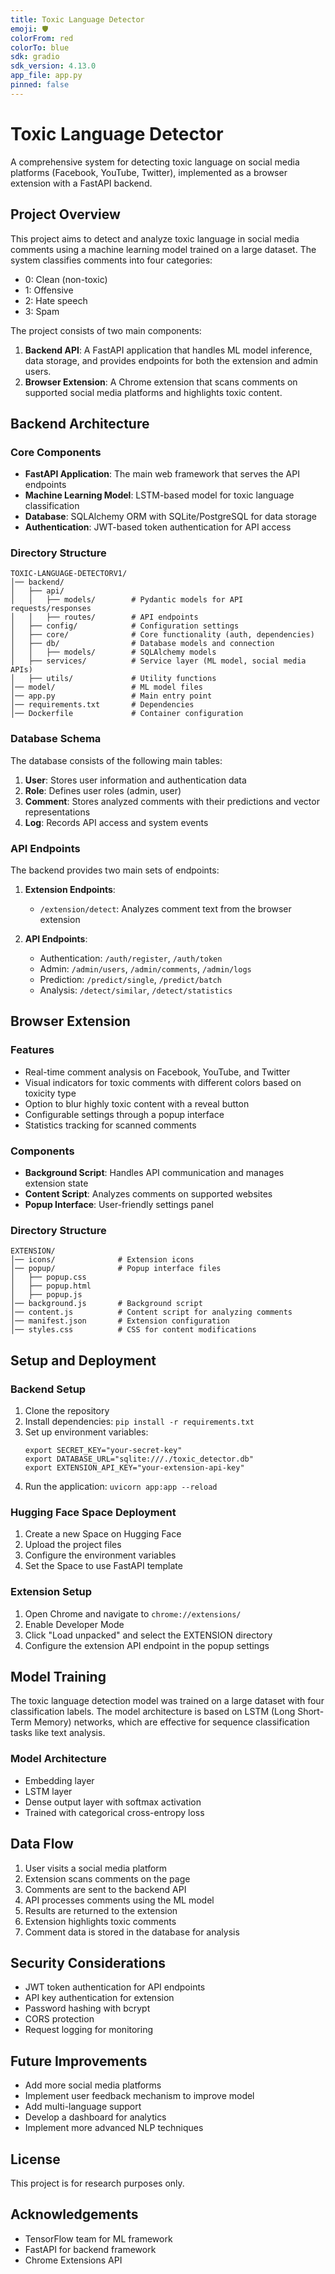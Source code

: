 ```yaml
---
title: Toxic Language Detector
emoji: 🛡️
colorFrom: red
colorTo: blue
sdk: gradio
sdk_version: 4.13.0
app_file: app.py
pinned: false
---
```

# Toxic Language Detector

A comprehensive system for detecting toxic language on social media platforms (Facebook, YouTube, Twitter), implemented as a browser extension with a FastAPI backend.

## Project Overview

This project aims to detect and analyze toxic language in social media comments using a machine learning model trained on a large dataset. The system classifies comments into four categories:

- 0: Clean (non-toxic)
- 1: Offensive
- 2: Hate speech
- 3: Spam

The project consists of two main components:

1. **Backend API**: A FastAPI application that handles ML model inference, data storage, and provides endpoints for both the extension and admin users.
2. **Browser Extension**: A Chrome extension that scans comments on supported social media platforms and highlights toxic content.

## Backend Architecture

### Core Components

- **FastAPI Application**: The main web framework that serves the API endpoints
- **Machine Learning Model**: LSTM-based model for toxic language classification
- **Database**: SQLAlchemy ORM with SQLite/PostgreSQL for data storage
- **Authentication**: JWT-based token authentication for API access

### Directory Structure

```
TOXIC-LANGUAGE-DETECTORV1/
│── backend/
│   ├── api/
│   │   ├── models/        # Pydantic models for API requests/responses
│   │   ├── routes/        # API endpoints
│   ├── config/            # Configuration settings
│   ├── core/              # Core functionality (auth, dependencies)
│   ├── db/                # Database models and connection
│   │   ├── models/        # SQLAlchemy models
│   ├── services/          # Service layer (ML model, social media APIs)
│   ├── utils/             # Utility functions
│── model/                 # ML model files
│── app.py                 # Main entry point
│── requirements.txt       # Dependencies
│── Dockerfile             # Container configuration
```

### Database Schema

The database consists of the following main tables:

1. **User**: Stores user information and authentication data
2. **Role**: Defines user roles (admin, user)
3. **Comment**: Stores analyzed comments with their predictions and vector representations
4. **Log**: Records API access and system events

### API Endpoints

The backend provides two main sets of endpoints:

1. **Extension Endpoints**:
   - `/extension/detect`: Analyzes comment text from the browser extension

2. **API Endpoints**:
   - Authentication: `/auth/register`, `/auth/token`
   - Admin: `/admin/users`, `/admin/comments`, `/admin/logs`
   - Prediction: `/predict/single`, `/predict/batch`
   - Analysis: `/detect/similar`, `/detect/statistics`

## Browser Extension

### Features

- Real-time comment analysis on Facebook, YouTube, and Twitter
- Visual indicators for toxic comments with different colors based on toxicity type
- Option to blur highly toxic content with a reveal button
- Configurable settings through a popup interface
- Statistics tracking for scanned comments

### Components

- **Background Script**: Handles API communication and manages extension state
- **Content Script**: Analyzes comments on supported websites
- **Popup Interface**: User-friendly settings panel

### Directory Structure

```
EXTENSION/
│── icons/              # Extension icons
│── popup/              # Popup interface files
│   ├── popup.css
│   ├── popup.html
│   ├── popup.js
│── background.js       # Background script
│── content.js          # Content script for analyzing comments
│── manifest.json       # Extension configuration
│── styles.css          # CSS for content modifications
```

## Setup and Deployment

### Backend Setup

1. Clone the repository
2. Install dependencies: `pip install -r requirements.txt`
3. Set up environment variables:
   ```
   export SECRET_KEY="your-secret-key"
   export DATABASE_URL="sqlite:///./toxic_detector.db"
   export EXTENSION_API_KEY="your-extension-api-key"
   ```
4. Run the application: `uvicorn app:app --reload`

### Hugging Face Space Deployment

1. Create a new Space on Hugging Face
2. Upload the project files
3. Configure the environment variables
4. Set the Space to use FastAPI template

### Extension Setup

1. Open Chrome and navigate to `chrome://extensions/`
2. Enable Developer Mode
3. Click "Load unpacked" and select the EXTENSION directory
4. Configure the extension API endpoint in the popup settings

## Model Training

The toxic language detection model was trained on a large dataset with four classification labels. The model architecture is based on LSTM (Long Short-Term Memory) networks, which are effective for sequence classification tasks like text analysis.

### Model Architecture

- Embedding layer
- LSTM layer
- Dense output layer with softmax activation
- Trained with categorical cross-entropy loss

## Data Flow

1. User visits a social media platform
2. Extension scans comments on the page
3. Comments are sent to the backend API
4. API processes comments using the ML model
5. Results are returned to the extension
6. Extension highlights toxic comments
7. Comment data is stored in the database for analysis

## Security Considerations

- JWT token authentication for API endpoints
- API key authentication for extension
- Password hashing with bcrypt
- CORS protection
- Request logging for monitoring

## Future Improvements

- Add more social media platforms
- Implement user feedback mechanism to improve model
- Add multi-language support
- Develop a dashboard for analytics
- Implement more advanced NLP techniques

## License

This project is for research purposes only.

## Acknowledgements

- TensorFlow team for ML framework
- FastAPI for backend framework
- Chrome Extensions API